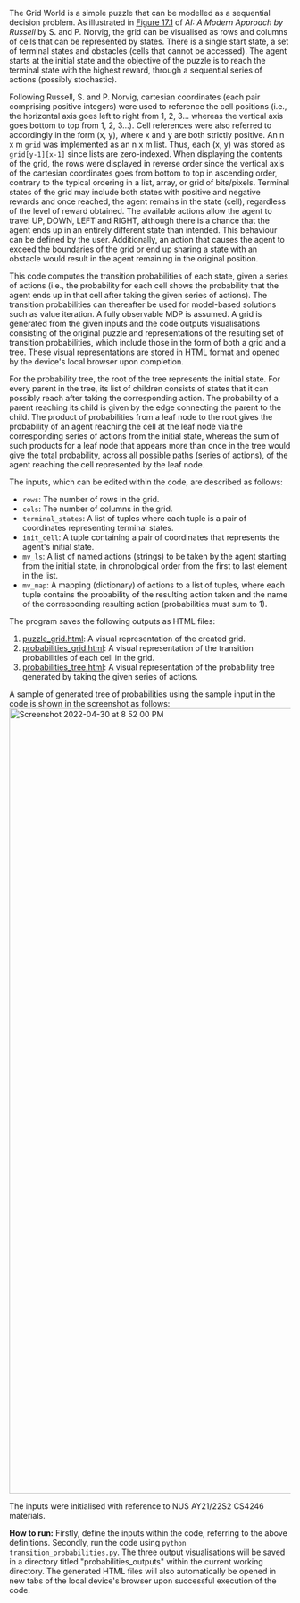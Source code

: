 The Grid World is a simple puzzle that can be modelled as a sequential decision problem. As illustrated in [Figure 17.1](http://aima.cs.berkeley.edu/figures.pdf) of _AI: A Modern Approach by Russell_ by S. and P. Norvig, the grid can be visualised as rows and columns of cells that can be represented by states. There is a single start state, a set of terminal states and obstacles (cells that cannot be accessed). The agent starts at the initial state and the objective of the puzzle is to reach the terminal state with the highest reward, through a sequential series of actions (possibly stochastic). 

Following Russell, S. and P. Norvig, cartesian coordinates (each pair comprising positive integers) were used to reference the cell positions (i.e., the horizontal axis goes left to right from 1, 2, 3... whereas the vertical axis goes bottom to top from 1, 2, 3...). Cell references were also referred to accordingly in the form (x, y), where x and y are both strictly positive. An n x m `grid` was implemented as an n x m list. Thus, each (x, y) was stored as `grid[y-1][x-1]` since lists are zero-indexed. When displaying the contents of the grid, the rows were displayed in reverse order since the vertical axis of the cartesian coordinates goes from bottom to top in ascending order, contrary to the typical ordering in a list, array, or grid of bits/pixels. Terminal states of the grid may include both states with positive and negative rewards and once reached, the agent remains in the state (cell), regardless of the level of reward obtained. The available actions allow the agent to travel UP, DOWN, LEFT and RIGHT, although there is a chance that the agent ends up in an entirely different state than intended. This behaviour can be defined by the user. Additionally, an action that causes the agent to exceed the boundaries of the grid or end up sharing a state with an obstacle would result in the agent remaining in the original position.

This code computes the transition probabilities of each state, given a series of actions (i.e., the probability for each cell shows the probability that the agent ends up in that cell after taking the given series of actions). The transition probabilities can thereafter be used for model-based solutions such as value iteration. A fully observable MDP is assumed. A grid is generated from the given inputs and the code outputs visualisations consisting of the original puzzle and representations of the resulting set of transition probabilities, which include those in the form of both a grid and a tree. These visual representations are stored in HTML format and opened by the device's local browser upon completion.

For the probability tree, the root of the tree represents the initial state. For every parent in the tree, its list of children consists of states that it can possibly reach after taking the corresponding action. The probability of a parent reaching its child is given by the edge connecting the parent to the child. The product of probabilities from a leaf node to the root gives the probability of an agent reaching the cell at the leaf node via the corresponding series of actions from the initial state, whereas the sum of such products for a leaf node that appears more than once in the tree would give the total probability, across all possible paths (series of actions), of the agent reaching the cell represented by the leaf node.

The inputs, which can be edited within the code, are described as follows:
* `rows`: The number of rows in the grid.
* `cols`: The number of columns in the grid.
* `terminal_states`: A list of tuples where each tuple is a pair of coordinates representing terminal states.
* `init_cell`: A tuple containing a pair of coordinates that represents the agent's initial state.
* `mv_ls`: A list of named actions (strings) to be taken by the agent starting from the initial state, in chronological order from the first to last element in the list.
* `mv_map`: A mapping (dictionary) of actions to a list of tuples, where each tuple contains the probability of the resulting action taken and the name of the corresponding resulting action (probabilities must sum to 1).

The program saves the following outputs as HTML files:
1. [puzzle_grid.html](probabilties_outputs/puzzle_grid.html): A visual representation of the created grid.
2. [probabilities_grid.html](probabilties_outputs/probabilities_grid.html): A visual representation of the transition probabilities of each cell in the grid.
3. [probabilities_tree.html](probabilties_outputs/probabilities_tree.html): A visual representation of the probability tree generated by taking the given series of actions.

A sample of generated tree of probabilities using the sample input in the code is shown in the screenshot as follows:
<img width="1403" alt="Screenshot 2022-04-30 at 8 52 00 PM" src="https://user-images.githubusercontent.com/41929699/166107461-f221e380-0b78-4768-b806-c1f24ea73d61.png">

The inputs were initialised with reference to NUS AY21/22S2 CS4246 materials.

**How to run:** Firstly, define the inputs within the code, referring to the above definitions. Secondly, run the code using `python transition_probabilities.py`. The three output visualisations will be saved in a directory titled "probabilities_outputs" within the current working directory. The generated HTML files will also automatically be opened in new tabs of the local device's browser upon successful execution of the code.
